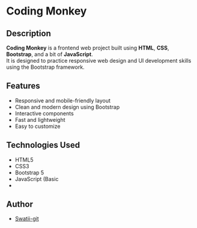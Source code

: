  # Coding Monkey

## Description
**Coding Monkey** is a frontend web project built using **HTML**, **CSS**, **Bootstrap**, and a bit of **JavaScript**.  
It is designed to practice responsive web design and UI development skills using the Bootstrap framework.

## Features
- Responsive and mobile-friendly layout
- Clean and modern design using Bootstrap
- Interactive components
- Fast and lightweight
- Easy to customize

## Technologies Used
- HTML5
- CSS3
- Bootstrap 5
- JavaScript (Basic
- 
## Author
- [Swatii-git](https://github.com/Swatii-git)

